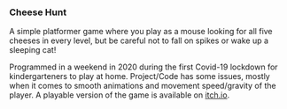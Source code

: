 ### Cheese Hunt
A simple platformer game where you play as a mouse looking for all five cheeses in every level, but be careful not to fall on spikes or wake up a sleeping cat!

Programmed in a weekend in 2020 during the first Covid-19 lockdown for kindergarteners to play at home. Project/Code has some issues, mostly when it comes to smooth animations and movement speed/gravity of the player. A playable version of the game is available on [itch.io](https://loekes.itch.io/cheese-hunt).


